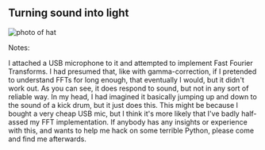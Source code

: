 ## Turning sound into light

![photo of hat](/emf-2024/photos/dazzler.jpg)

Notes:

I attached a USB microphone to it and attempted to implement Fast Fourier Transforms. I had presumed that, like with gamma-correction, if I pretended to understand FFTs for long enough, that eventually I would, but it didn't work out. As you can see, it does respond to sound, but not in any sort of reliable way. In my head, I had imagined it basically jumping up and down to the sound of a kick drum, but it just does this. This might be because I bought a very cheap USB mic, but I think it's more likely that I've badly half-assed my FFT implementation. If anybody has any insights or experience with this, and wants to help me hack on some terrible Python, please come and find me afterwards.
